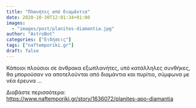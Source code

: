 ```yaml
---
title: "Πλανήτες από διαμάντια"
date: 2020-10-30T12:01:34+01:00
images:
  - "images/post/planites-diamantia.jpg"
author: "AstroBot"
categories: ["Ειδήσεις"]
tags: ["naftemporiki.gr"]
draft: false
---
```


Κάποιοι πλούσιοι σε άνθρακα εξωπλανήτες, υπό κατάλληλες συνθήκες, θα μπορούσαν να αποτελούνται από διαμάντια και πυρίτιο, σύμφωνα με νέα έρευνα ...

Διαβάστε περισσότερα: https://www.naftemporiki.gr/story/1636072/planites-apo-diamantia
